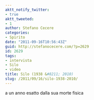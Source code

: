 ```yaml
---
aktt_notify_twitter:
- true
aktt_tweeted:
- 1
author: Stefano Cecere
categories:
- Spirito
date: "2011-09-16T10:56:43Z"
guid: http://stefanocecere.com/?p=2629
id: 2629
tags:
- intervista
- Silo
- video
title: Silo (1938 &#8211; 2010)
slug: /2011/09/16/silo-1938-2010/
---
```


a un anno esatto dalla sua morte fisica
